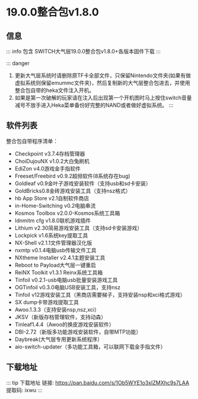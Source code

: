 # 19.0.0整合包v1.8.0

## 信息

::: info
包含 SWITCH大气层19.0.0整合包v1.8.0+各版本固件下载
::: 

::: danger
1. 更新大气层系统时请删除原TF卡全部文件，只保留Nintendo文件夹(如果有做虚拟系统则保留emummc文件夹)，然后复制新的大气层整合包进去，并使用整合包自带的heka文件注入开机。
2. 如果是第一次破解的玩家请在注入后出现第一个开机图时马上按住switch音量减号不放手进入Heka菜单备份好完整的NAND或者做好虚拟系统。
:::

## 软件列表

整合包自带程序清单：

* Checkpoint v3.7.4存档管理器
* ChoiDujouNX v1.0.2大白兔刷机
* EdiZon v4.0游戏金手指软件
* Freeset/Freebird v0.9.2超频软件(8系统存在bug)
* Goldleaf v0.9金叶子游戏安装软件（支持usb和sd卡安装）
* GoldBricks0.8金砖游戏安装工具（支持nsz格式）
* hb App Store v2.1自制软件商店
* in-Home-Switching v0.2电脑串流
* Kosmos Toolbox v2.0.0-Kosmos系统工具箱
* ldnmitm cfg v1.8.0联机游戏插件
* Lithium v2.30简易游戏安装工具（支持sd卡安装游戏）
* Lockpick v1.6系统key提取工具
* NX-Shell v2.1.1文件管理器汉化版
* nxmtp v0.1.4电脑usb传输文件工具
* NXtheme Installer v2.4.1主题安装工具
* Reboot to Payload大气层一键重启
* ReiNX Toolkit v1.3.1 Reinx系统工具箱
* Tinfoil v0.2.1-usb电脑usb批量安装游戏工具
* OGTinfoil v0.3.0电脑USB安装工具，支持nsz
* Tinfoil v12游戏安装工具（黑商店需要梯子，支持安装nsp和xci格式游戏）
* SX dump卡带游戏提取工具
* Awoo.1.3.3（支持安装nsp,nsz,xci）
* JKSV（新版存档管理软件，支持动森）
* Tinleaf1.4.4（Awoo的换皮游戏安装软件）
* DBI-2.72（新版多功能游戏安装软件，自带MTP功能）
* Daybreak(大气层专用更新系统程序）
* aio-switch-updater（多功能工具箱，可以联网下载金手指文件）

## 下载地址

::: tip
下载地址
链接: https://pan.baidu.com/s/1Ob5WYE1o3xIZMXhc9s7LAA  提取码: ixwu
:::